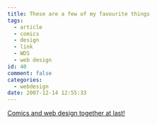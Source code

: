 ```yaml
---
title: These are a few of my favourite things
tags:
  - article
  - comics
  - design
  - link
  - WDS
  - web design
id: 40
comment: false
categories:
  - webdesign
date: 2007-12-14 12:55:33
---
```


[Comics and web design together at last!](http://24ways.org/2007/underpants-over-my-trousers)